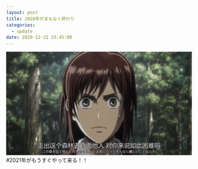```yaml
---
layout: post
title: 2020年がまもなく終わり
categories:
  - update
date: 2020-12-31 23:45:00
---
```

<img src="/uploads/fee3bd1a-f0c7-4129-b03b-3a595e3b7486.PNG" class="fit image">#2021年がもうすぐやって来る！！